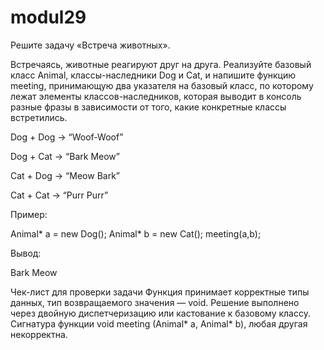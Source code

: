 # modul29
Решите задачу «Встреча животных».

Встречаясь, животные реагируют друг на друга. Реализуйте базовый класс Animal, классы-наследники Dog и Cat, и напишите функцию meeting, принимающую два указателя на базовый класс, по которому лежат элементы классов-наследников, которая выводит в консоль разные фразы в зависимости от того, какие конкретные классы встретились.

Dog + Dog → “Woof-Woof”

Dog + Cat → “Bark Meow”

Cat + Dog → “Meow Bark”

Cat + Cat → “Purr Purr”


Пример:

Animal* a = new Dog();
Animal* b = new Cat();
meeting(a,b);


Вывод:

Bark Meow


Чек-лист для проверки задачи
Функция принимает корректные типы данных, тип возвращаемого значения — void.
Решение выполнено через двойную диспетчеризацию или кастование к базовому классу.
Сигнатура функции void meeting (Animal* a, Animal* b), любая другая некорректна.
